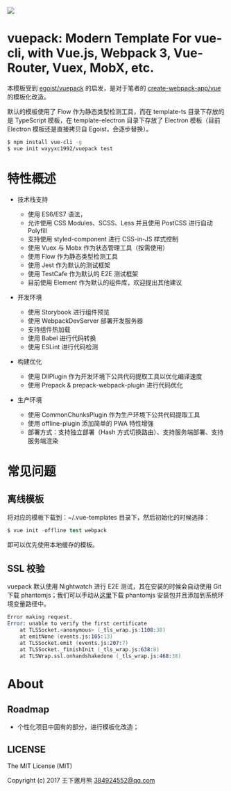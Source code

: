 
![](https://github.com/wxyyxc1992/OSS/blob/master/2017/8/1/VuePack.png?raw=true)


# vuepack: Modern Template For vue-cli, with  Vue.js, Webpack 3, Vue-Router, Vuex, MobX, etc.

本模板受到 [egoist/vuepack](https://github.com/egoist/vuepack) 的启发，是对于笔者的 [create-webpack-app/vue](https://github.com/wxyyxc1992/create-webpack-app/tree/master/vue) 的模板化改造。

默认的模板使用了 Flow 作为静态类型检测工具，而在 template-ts 目录下存放的是 TypeScript 模板，在 template-electron 目录下存放了 Electron 模板（目前 Electron 模板还是直接拷贝自 Egoist，会逐步替换）。

```sh
$ npm install vue-cli -g
$ vue init wxyyxc1992/vuepack test
```

# 特性概述

- 技术栈支持
  - 使用 ES6/ES7 语法，
  - 允许使用 CSS Modules、SCSS、Less 并且使用 PostCSS 进行自动 Polyfill
  - 支持使用 styled-component 进行 CSS-in-JS 样式控制
  - 使用 Vuex 与 Mobx 作为状态管理工具（按需使用）
  - 使用 Flow 作为静态类型检测工具
  - 使用 Jest 作为默认的测试框架
  - 使用 TestCafe 作为默认的 E2E 测试框架
  - 目前使用 Element 作为默认的组件库，欢迎提出其他建议
  
- 开发环境
  - 使用 Storybook 进行组件预览
  - 使用 WebpackDevServer 部署开发服务器
  - 支持组件热加载
  - 使用 Babel 进行代码转换
  - 使用 ESLint 进行代码检测

- 构建优化  
  - 使用 DllPlugin 作为开发环境下公共代码提取工具以优化编译速度
  - 使用 Prepack & prepack-webpack-plugin 进行代码优化

- 生产环境
  - 使用 CommonChunksPlugin 作为生产环境下公共代码提取工具
  - 使用 offline-plugin 添加简单的 PWA 特性增强
  - 部署方式：支持独立部署（Hash 方式切换路由）、支持服务端部署、支持服务端渲染



# 常见问题

## 离线模板

将对应的模板下载到：~/.vue-templates 目录下，然后初始化的时候选择：

```s
$ vue init -offline test webpack
```

即可以优先使用本地缓存的模板。

## SSL 校验

vuepack 默认使用 Nightwatch 进行 E2E 测试，其在安装的时候会自动使用 Git 下载 phantomjs；我们可以手动从[这里](https://github.com/Medium/phantomjs/releases/download/v2.1.1/phantomjs-2.1.1-windows.zip)下载 phantomjs 安装包并且添加到系统环境变量路径中。

```s
Error making request.
Error: unable to verify the first certificate
    at TLSSocket.<anonymous> (_tls_wrap.js:1108:38)
    at emitNone (events.js:105:13)
    at TLSSocket.emit (events.js:207:7)
    at TLSSocket._finishInit (_tls_wrap.js:638:8)
    at TLSWrap.ssl.onhandshakedone (_tls_wrap.js:468:38)
```

# About

## Roadmap

- 个性化项目中固有的部分，进行模板化改造；

## LICENSE

The MIT License (MIT)

Copyright (c) 2017 王下邀月熊 384924552@qq.com




